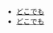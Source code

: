 <ul>
  <li>
    <a href ="https://il9feycut.github.io/train/wherever/">どこでも</a>
  </li>
  <li>
    <a href ="https://il9feycut.github.io/train/emergency-earthquake/">どこでも</a>
  </li>
</ul>
